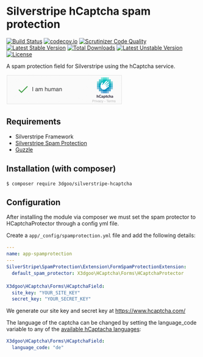 # Silverstripe hCaptcha spam protection

[![Build Status](https://travis-ci.org/3dgoo/silverstripe-hcaptcha.svg?branch=master)](https://travis-ci.org/3dgoo/silverstripe-hcaptcha)
[![codecov.io](https://codecov.io/github/3dgoo/silverstripe-hcaptcha/coverage.svg?branch=master)](https://codecov.io/gh/3dgoo/silverstripe-hcaptcha?branch=master)
[![Scrutinizer Code Quality](https://scrutinizer-ci.com/g/3dgoo/silverstripe-hcaptcha/badges/quality-score.png?b=master)](https://scrutinizer-ci.com/g/3dgoo/silverstripe-hcaptcha/?branch=master)
[![Latest Stable Version](https://poser.pugx.org/3dgoo/silverstripe-hcaptcha/v/stable)](https://packagist.org/packages/3dgoo/silverstripe-hcaptcha)
[![Total Downloads](https://poser.pugx.org/3dgoo/silverstripe-hcaptcha/downloads)](https://packagist.org/packages/3dgoo/silverstripe-hcaptcha)
[![Latest Unstable Version](https://poser.pugx.org/3dgoo/silverstripe-hcaptcha/v/unstable)](https://packagist.org/packages/3dgoo/silverstripe-hcaptcha)
[![License](https://poser.pugx.org/3dgoo/silverstripe-hcaptcha/license)](LICENSE)

A spam protection field for Silverstripe using the hCaptcha service.

<img src="docs/en/images/hcaptcha-screenshot.png" alt="hCaptcha screenshot" width="304" />

## Requirements

* Silverstripe Framework
* [Silverstripe Spam Protection](https://github.com/silverstripe/silverstripe-spamprotection/)
* [Guzzle](https://github.com/guzzle/guzzle/)

## Installation (with composer)

    $ composer require 3dgoo/silverstripe-hcaptcha

## Configuration

After installing the module via composer we must set the spam protector to HCaptchaProtector through a config yml file.

Create a `app/_config/spamprotection.yml` file and add the following details:

```yml
---
name: app-spamprotection
---
SilverStripe\SpamProtection\Extension\FormSpamProtectionExtension:
  default_spam_protector: X3dgoo\HCaptcha\Forms\HCaptchaProtector

X3dgoo\HCaptcha\Forms\HCaptchaField:
  site_key: "YOUR_SITE_KEY"
  secret_key: "YOUR_SECRET_KEY"
```

We generate our site key and secret key at https://www.hcaptcha.com/

The language of the captcha can be changed by setting the language_code variable to any of the
[available hCaptacha languages](https://docs.hcaptcha.com/languages/):

```yml
X3dgoo\HCaptcha\Forms\HCaptchaField:
  language_code: "de"
```

